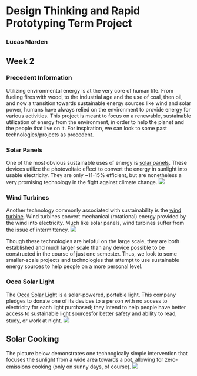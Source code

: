 # Design Thinking and Rapid Prototyping Term Project
### Lucas Marden

## Week 2

### Precedent Information
Utilizing environmental energy is at the very core of human life. From fueling fires with wood, to the industrial age and the use of coal, then oil, and now a transition towards sustainable energy sources like wind and solar power, humans have always relied on the environment to provide energy for various activities. This project is meant to focus on a renewable, sustainable utilization of energy from the environment, in order to help the planet and the people that live on it. For inspiration, we can look to some past technologies/projects as precedent.

### Solar Panels
One of the most obvious sustainable uses of energy is [solar panels](https://en.wikipedia.org/wiki/Solar_panel). These devices utilize the photovoltaic effect to convert the energy in sunlight into usable electricity. They are only ~11-15% efficient, but are nonetheless a very promising technology in the fight against climate change.
![](https://images.unsplash.com/photo-1509391366360-2e959784a276?ixid=MnwxMjA3fDB8MHxzZWFyY2h8MXx8c29sYXIlMjBwYW5lbHxlbnwwfHwwfHw%3D&ixlib=rb-1.2.1&w=1000&q=80)

### Wind Turbines
Another technology commonly associated with sustainability is the [wind turbine](https://en.wikipedia.org/wiki/Wind_turbine). Wind turbines convert mechanical (rotational) energy provided by the wind into electricity. Much like solar panels, wind turbines suffer from the issue of intermittency.
![](https://media.nature.com/lw800/magazine-assets/d41586-018-07528-1/d41586-018-07528-1_16294674.jpg)

Though these technologies are helpful on the large scale, they are both established and much larger scale than any device possible to be constructed in the course of just one semester. Thus, we look to some smaller-scale projects and technologies that attempt to use sustainable energy sources to help people on a more personal level.


### Occa Solar Light
The [Occa Solar Light](https://occa.namenesolar.com/) is a solar-powered, portable light. This company pledges to donate one of its devices to a person with no access to electricity for each light purchased; they intend to help people have better access to sustainable light sourcesfor better safety and ability to read, study, or work at night.
![](https://pbs.twimg.com/media/E_0hvURVIAQuNdc.jpg)

## Solar Cooking
The picture below demonstrates one technogically simple intervention that focuses the sunlight from a wide area towards a pot, allowing for zero-emissions cooking (only on sunny days, of course).
![](https://www.borgenmagazine.com/wp-content/uploads/2013/08/1682812-slide-wilson-solar-grill-4_opt1.jpg)
